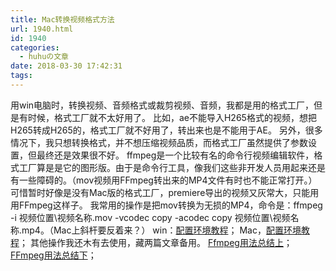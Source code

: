 ```yaml
---
title: Mac转换视频格式方法
url: 1940.html
id: 1940
categories:
  - huhuの文章
date: 2018-03-30 17:42:31
tags:
---
```


用win电脑时，转换视频、音频格式或裁剪视频、音频，我都是用的格式工厂，但是有时候，格式工厂就不太好用了。 比如，ae不能导入H265格式的视频，想把H265转成H265的，格式工厂就不好用了，转出来也是不能用于AE。 另外，很多情况下，我只想转换格式，并不想压缩视频品质，而格式工厂虽然提供了参数设置，但最终还是效果很不好。 ffmpeg是一个比较有名的命令行视频编辑软件，格式工厂算是是它的图形版。由于是命令行工具，像我们这些非开发人员用起来还是有一些障碍的。（mov视频用FFmpeg转出来的MP4文件有时也不能正常打开。） 可惜暂时好像是没有Mac版的格式工厂，premiere导出的视频又灰常大，只能用用FFmpeg这样子。 我常用的操作是把mov转换为无损的MP4，命令是：ffmpeg -i 视频位置\\视频名称.mov -vcodec copy -acodec copy 视频位置\\视频名称.mp4。（Mac上斜杆要反着来？） win：[配置环境教程](https://zh.wikihow.com/%E5%9C%A8Windows%E4%B8%8A%E5%AE%89%E8%A3%85FFmpeg%E7%A8%8B%E5%BA%8F)； Mac，[配置环境教程](https://blog.csdn.net/fucuiping_1314/article/details/51656057)； 其他操作我还木有去使用，藏两篇文章备用。 [Ffmpeg用法总结上](https://blog.csdn.net/caohang103215/article/details/72638680)； [FFmpeg用法总结下](https://blog.csdn.net/caohang103215/article/details/72638751)；